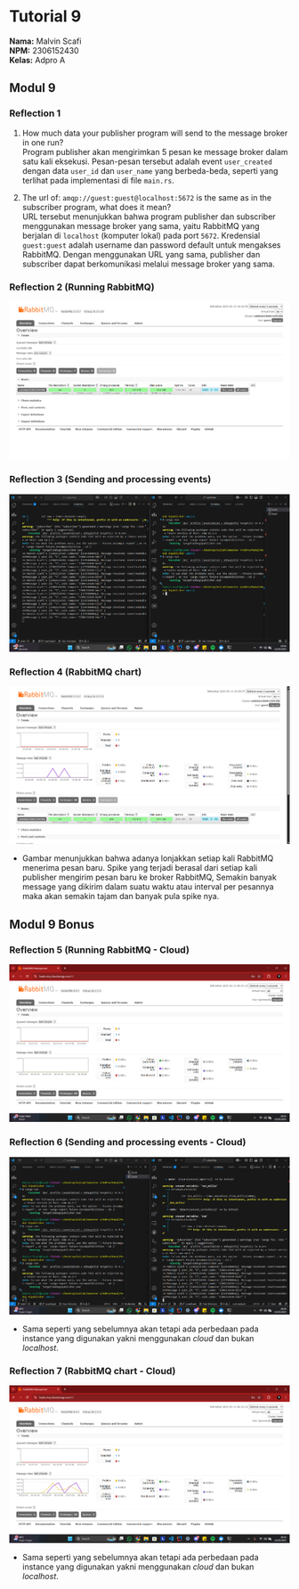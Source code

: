 # Tutorial 9
**Nama:**   Malvin Scafi<br>
**NPM:**    2306152430<br>
**Kelas:**  Adpro A<br>

## Modul 9
### Reflection 1

1. How much data your publisher program will send to the message broker in one run?  
   Program publisher akan mengirimkan 5 pesan ke message broker dalam satu kali eksekusi. Pesan-pesan tersebut adalah event `user_created` dengan data `user_id` dan `user_name` yang berbeda-beda, seperti yang terlihat pada implementasi di file `main.rs`.

2. The url of: `amqp://guest:guest@localhost:5672` is the same as in the subscriber program, what does it mean?  
   URL tersebut menunjukkan bahwa program publisher dan subscriber menggunakan message broker yang sama, yaitu RabbitMQ yang berjalan di `localhost` (komputer lokal) pada port `5672`. Kredensial `guest:guest` adalah username dan password default untuk mengakses RabbitMQ. Dengan menggunakan URL yang sama, publisher dan subscriber dapat berkomunikasi melalui message broker yang sama.

### Reflection 2 (Running RabbitMQ)
![Screenshot of running RabbitMQ on local machine](RabbitMQ.png)

### Reflection 3 (Sending and processing events)
![Screenshot of sending events with publisher and consuming events with subscriber](SendingProcessingEvent.png)

### Reflection 4 (RabbitMQ chart)
![Screenshot of spikes in RabbitMQ dashboard chart](Spike.png)
- Gambar menunjukkan bahwa adanya lonjakkan setiap kali RabbitMQ menerima pesan baru. Spike yang terjadi berasal dari setiap kali publisher mengirim pesan baru ke broker RabbitMQ, Semakin banyak message yang dikirim dalam suatu waktu atau interval per pesannya maka akan semakin tajam dan banyak pula spike nya.


## Modul 9 Bonus
### Reflection 5 (Running RabbitMQ - Cloud)
![Running RabbitMQ on cloud](RabbitMQ_Cloud.png)

### Reflection 6 (Sending and processing events - Cloud)
![Sending and processing events - Cloud](SendingProcessingEvent_Cloud.png)
- Sama seperti yang sebelumnya akan tetapi ada perbedaan pada instance yang digunakan yakni menggunakan *cloud* dan bukan *localhost*.

### Reflection 7 (RabbitMQ chart - Cloud)
![Spikes in graph on cloud](Spike_Cloud.png)
- Sama seperti yang sebelumnya akan tetapi ada perbedaan pada instance yang digunakan yakni menggunakan *cloud* dan bukan *localhost*.